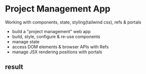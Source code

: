 # Project Management App

Working with components, state, styling(tailwind css), refs & portals

- build a "project management" web app
- build, style, configure & re-use components
- manage state
- access DOM elements & browser APIs with Refs
- manage JSX rendering positions with portals

## result
